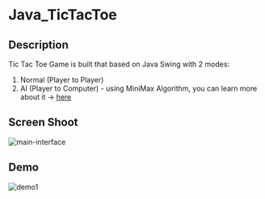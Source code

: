 # Java_TicTacToe
## Description
Tic Tac Toe Game is built that based on Java Swing with 2 modes:
1. Normal (Player to Player)
2. AI (Player to Computer) - using MiniMax Algorithm, you can learn more about it -> [here](https://www.stdio.vn/giai-thuat-lap-trinh/giai-thuat-tim-kiem-minimax-s1EVnH)
## Screen Shoot
![main-interface](https://live.staticflickr.com/65535/51003751780_187cc3c770_b.jpg)
## Demo
![demo1](https://photos.google.com/share/AF1QipMYby-iAo4GLivP9akRYGyRBT1GkOGk8Xow31UiAyD0WljNMShsqdTpqhK15fJyiA/photo/AF1QipOyEPxZildm7_8NcM-17ka4HrHLX8NygHRTxf1s?key=LTU1MVR4YWptX0w2OWdjTUt0NFVqWmZ6WTI4OS1n)
